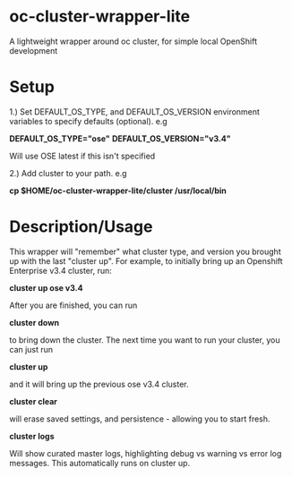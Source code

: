 # oc-cluster-wrapper-lite
A lightweight wrapper around oc cluster, for simple local OpenShift development

# Setup

1.) Set DEFAULT_OS_TYPE, and DEFAULT_OS_VERSION environment variables to specify defaults (optional). e.g

**DEFAULT_OS_TYPE="ose"**
**DEFAULT_OS_VERSION="v3.4"**

Will use OSE latest if this isn't specified

2.) Add cluster to your path. e.g

**cp $HOME/oc-cluster-wrapper-lite/cluster /usr/local/bin**

# Description/Usage

This wrapper will "remember" what cluster type, and version you brought up with the last "cluster up". For example, to initially bring up an Openshift Enterprise v3.4 cluster, run:

**cluster up ose v3.4**

After you are finished, you can run

**cluster down**

to bring down the cluster. The next time you want to run your cluster, you can just run

**cluster up**

and it will bring up the previous ose v3.4 cluster.

**cluster clear**

will erase saved settings, and persistence - allowing you to start fresh.

**cluster logs**

Will show curated master logs, highlighting debug vs warning vs error log messages. This automatically runs on cluster up. 
